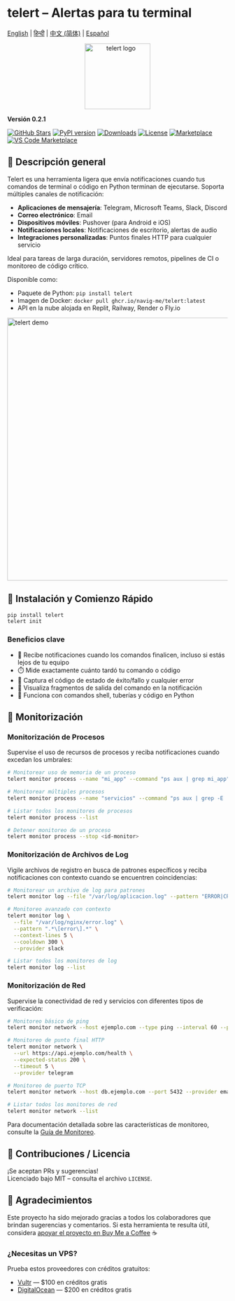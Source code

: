
# telert – Alertas para tu terminal

[English](README.md) | [हिन्दी](README.hi.md) | [中文 (简体)](README.zh-CN.md) | [Español](README.es.md)

<p align="center">
  <img src="https://github.com/navig-me/telert/raw/main/telert.png" alt="telert logo" width="150">
</p>

**Versión 0.2.1**

[![GitHub Stars](https://img.shields.io/github/stars/navig-me/telert?style=social)](https://github.com/navig-me/telert/stargazers)
[![PyPI version](https://img.shields.io/pypi/v/telert)](https://pypi.org/project/telert/)
[![Downloads](https://static.pepy.tech/personalized-badge/telert?period=month&units=international_system&left_color=grey&right_color=blue&left_text=downloads)](https://pepy.tech/project/telert)
[![License](https://img.shields.io/github/license/navig-me/telert)](https://github.com/navig-me/telert/blob/main/docs/LICENSE)
[![Marketplace](https://img.shields.io/badge/GitHub%20Marketplace-Use%20this%20Action-blue?logo=github)](https://github.com/marketplace/actions/telert-run)
[![VS Code Marketplace](https://vsmarketplacebadges.dev/version/Navig.telert-vscode.svg?subject=VS%20Code%20Marketplace&style=flat-square)](https://marketplace.visualstudio.com/items?itemName=Navig.telert-vscode)

## 📱 Descripción general

Telert es una herramienta ligera que envía notificaciones cuando tus comandos de terminal o código en Python terminan de ejecutarse. Soporta múltiples canales de notificación:

- **Aplicaciones de mensajería**: Telegram, Microsoft Teams, Slack, Discord
- **Correo electrónico**: Email
- **Dispositivos móviles**: Pushover (para Android e iOS)
- **Notificaciones locales**: Notificaciones de escritorio, alertas de audio
- **Integraciones personalizadas**: Puntos finales HTTP para cualquier servicio

Ideal para tareas de larga duración, servidores remotos, pipelines de CI o monitoreo de código crítico.

Disponible como:
- Paquete de Python: `pip install telert`
- Imagen de Docker: `docker pull ghcr.io/navig-me/telert:latest`
- API en la nube alojada en Replit, Railway, Render o Fly.io

<img src="https://github.com/navig-me/telert/raw/main/docs/telert-demo.svg" alt="telert demo" width="600">

## 🚀 Instalación y Comienzo Rápido

```bash
pip install telert
telert init
```

### Beneficios clave

- 📱 Recibe notificaciones cuando los comandos finalicen, incluso si estás lejos de tu equipo
- ⏱️ Mide exactamente cuánto tardó tu comando o código
- 🚦 Captura el código de estado de éxito/fallo y cualquier error
- 📃 Visualiza fragmentos de salida del comando en la notificación
- 🔄 Funciona con comandos shell, tuberías y código en Python


## 🚦 Monitorización

### Monitorización de Procesos

Supervise el uso de recursos de procesos y reciba notificaciones cuando excedan los umbrales:

```bash
# Monitorear uso de memoria de un proceso
telert monitor process --name "mi_app" --command "ps aux | grep mi_app" --memory-threshold 2G

# Monitorear múltiples procesos
telert monitor process --name "servicios" --command "ps aux | grep -E 'nginx|postgres'" --cpu-threshold 80

# Listar todos los monitores de procesos
telert monitor process --list

# Detener monitoreo de un proceso
telert monitor process --stop <id-monitor>
```

### Monitorización de Archivos de Log

Vigile archivos de registro en busca de patrones específicos y reciba notificaciones con contexto cuando se encuentren coincidencias:

```bash
# Monitorear un archivo de log para patrones
telert monitor log --file "/var/log/aplicacion.log" --pattern "ERROR|CRITICO" --provider telegram

# Monitoreo avanzado con contexto
telert monitor log \
  --file "/var/log/nginx/error.log" \
  --pattern ".*\[error\].*" \
  --context-lines 5 \
  --cooldown 300 \
  --provider slack

# Listar todos los monitores de log
telert monitor log --list
```

### Monitorización de Red

Supervise la conectividad de red y servicios con diferentes tipos de verificación:

```bash
# Monitoreo básico de ping
telert monitor network --host ejemplo.com --type ping --interval 60 --provider slack

# Monitoreo de punto final HTTP
telert monitor network \
  --url https://api.ejemplo.com/health \
  --expected-status 200 \
  --timeout 5 \
  --provider telegram

# Monitoreo de puerto TCP
telert monitor network --host db.ejemplo.com --port 5432 --provider email

# Listar todos los monitores de red
telert monitor network --list
```

Para documentación detallada sobre las características de monitoreo, consulte la [Guía de Monitoreo](https://github.com/navig-me/telert/blob/main/docs/MONITORING.md).

## 🤝 Contribuciones / Licencia

¡Se aceptan PRs y sugerencias!  
Licenciado bajo MIT – consulta el archivo `LICENSE`.

## 👏 Agradecimientos

Este proyecto ha sido mejorado gracias a todos los colaboradores que brindan sugerencias y comentarios. Si esta herramienta te resulta útil, considera [apoyar el proyecto en Buy Me a Coffee](https://www.buymeacoffee.com/mihirk) ☕

### ¿Necesitas un VPS?

Prueba estos proveedores con créditos gratuitos:

- [Vultr](https://www.vultr.com/?ref=9752934-9J) — $100 en créditos gratis
- [DigitalOcean](https://m.do.co/c/cdf2b5a182f2) — $200 en créditos gratis
